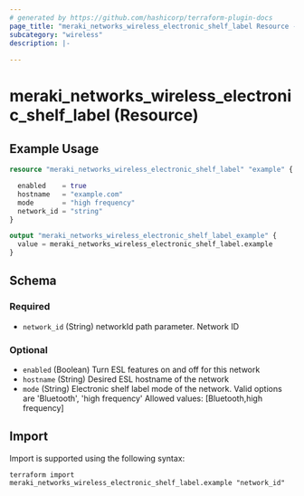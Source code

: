 ```yaml
---
# generated by https://github.com/hashicorp/terraform-plugin-docs
page_title: "meraki_networks_wireless_electronic_shelf_label Resource - terraform-provider-meraki"
subcategory: "wireless"
description: |-
  
---
```


# meraki_networks_wireless_electronic_shelf_label (Resource)



## Example Usage

```terraform
resource "meraki_networks_wireless_electronic_shelf_label" "example" {

  enabled    = true
  hostname   = "example.com"
  mode       = "high frequency"
  network_id = "string"
}

output "meraki_networks_wireless_electronic_shelf_label_example" {
  value = meraki_networks_wireless_electronic_shelf_label.example
}
```

<!-- schema generated by tfplugindocs -->
## Schema

### Required

- `network_id` (String) networkId path parameter. Network ID

### Optional

- `enabled` (Boolean) Turn ESL features on and off for this network
- `hostname` (String) Desired ESL hostname of the network
- `mode` (String) Electronic shelf label mode of the network. Valid options are 'Bluetooth', 'high frequency'
                                  Allowed values: [Bluetooth,high frequency]

## Import

Import is supported using the following syntax:

```shell
terraform import meraki_networks_wireless_electronic_shelf_label.example "network_id"
```
